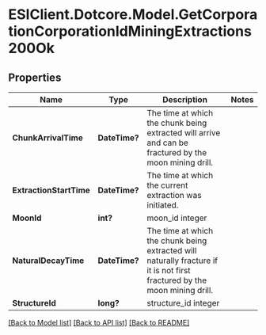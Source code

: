 # ESIClient.Dotcore.Model.GetCorporationCorporationIdMiningExtractions200Ok
## Properties

Name | Type | Description | Notes
------------ | ------------- | ------------- | -------------
**ChunkArrivalTime** | **DateTime?** | The time at which the chunk being extracted will arrive and can be fractured by the moon mining drill.  | 
**ExtractionStartTime** | **DateTime?** | The time at which the current extraction was initiated.  | 
**MoonId** | **int?** | moon_id integer | 
**NaturalDecayTime** | **DateTime?** | The time at which the chunk being extracted will naturally fracture if it is not first fractured by the moon mining drill.  | 
**StructureId** | **long?** | structure_id integer | 

[[Back to Model list]](../README.md#documentation-for-models) [[Back to API list]](../README.md#documentation-for-api-endpoints) [[Back to README]](../README.md)

